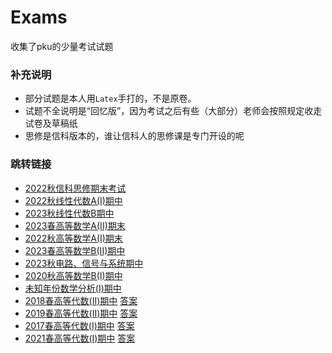 # Exams
收集了pku的少量考试试题
### 补充说明
- 部分试题是本人用`Latex`手打的，不是原卷。
- 试题不全说明是“回忆版”，因为考试之后有些（大部分）老师会按照规定收走试卷及草稿纸
- 思修是信科版本的，谁让信科人的思修课是专门开设的呢

### 跳转链接
- [2022秋信科思修期末考试](2022秋思修期末考试.pdf)
- [2022秋线性代数A(I)期中](PKU线性代数A_I_2022期中.pdf)
- [2023秋线性代数B期中](PKU线性代数B2023秋期中.pdf)
- [2023春高等数学A(II)期末](PKU高等数学A_II_2023期末.pdf)
- [2022秋高等数学A(I)期末](PKU高等数学A_I_2022期中.pdf)
- [2023春高等数学B(II)期中](PKU高等数学B_II_2023期中.pdf)
- [2023秋电路、信号与系统期中](电路信号系统2023期中.pdf)
- [2020秋高等数学B(I)期中](PKU高等数学B2020秋期中.pdf)
- [未知年份数学分析(I)期中](数学分析%20I%20期中.pdf)
- [2018春高等代数(II)期中](高等代数%20II_2018%20期中.pdf) [答案](高等代数%20II_2018%20期中答案.pdf)
- [2019春高等代数(II)期中](高等代数%20II_2019%20期中.pdf) [答案](高等代数%20II_2019%20期中答案.pdf)
- [2017春高等代数(I)期中](高等代数%20I_2017%20期中.pdf) [答案](高等代数%20I_2017%20期中答案.pdf)
- [2021春高等代数(I)期中](高等代数%20I_2021%20期中.pdf) [答案](高等代数%20I_2021%20期中答案.pdf)
